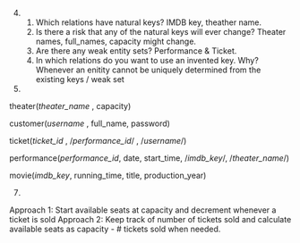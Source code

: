 
4.
   1. Which relations have natural keys?
    IMDB key, theather name.
   2. Is there a risk that any of the natural keys will ever change?
    Theater names, full_names, capacity might change.
   3. Are there any weak entity sets?
    Performance & Ticket.
   4. In which relations do you want to use an invented key. Why?
      Whenever an enitity cannot be uniquely determined from the existing keys
      / weak set
    

6. 
theater(_theater_name_ , capacity)

customer(_username_ , full_name, password)

ticket(_ticket_id_ , /_performance_id_/ , /_username_/)

performance(_performance_id_, date, start_time, /_imdb_key_/, /_theater_name_/)

movie(_imdb_key_, running_time, title, production_year)

7.
Approach 1: Start available seats at capacity and decrement whenever a ticket is sold
Approach 2: Keep track of number of tickets sold and calculate available seats as capacity - # tickets sold when needed.
